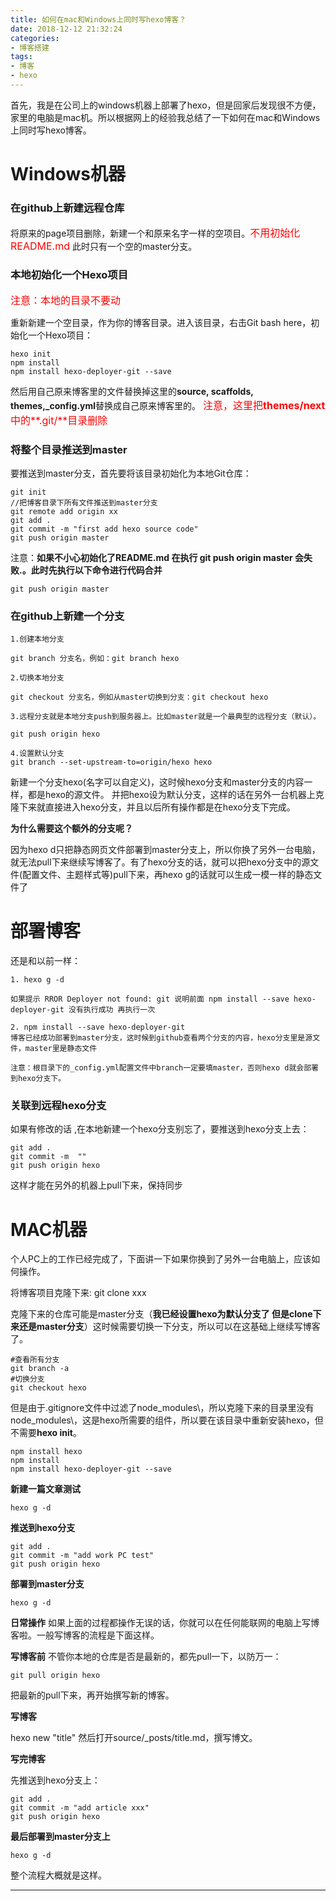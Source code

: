 ```yaml
---
title: 如何在mac和Windows上同时写hexo博客？
date: 2018-12-12 21:32:24
categories: 
- 博客搭建
tags:
- 博客
- hexo
---
```

首先，我是在公司上的windows机器上部署了hexo，但是回家后发现很不方便，家里的电脑是mac机。所以根据网上的经验我总结了一下如何在mac和Windows上同时写hexo博客。

# Windows机器

### 在github上新建远程仓库

将原来的page项目删除，新建一个和原来名字一样的空项目。<font color=red size=3>不用初始化README.md</font>
 此时只有一个空的master分支。



### 本地初始化一个Hexo项目
<font color=red size=3>注意：本地的目录不要动</font>

重新新建一个空目录，作为你的博客目录。进入该目录，右击Git bash here，初始化一个Hexo项目：
```
hexo init
npm install
npm install hexo-deployer-git --save
```
然后用自己原来博客里的文件替换掉这里的**source\, scaffolds\, themes\,_config.yml**替换成自己原来博客里的。
<font color=red size=3>注意，这里把**themes/next**中的**.git/**目录删除</font>

### 将整个目录推送到master

要推送到master分支，首先要将该目录初始化为本地Git仓库：



```
git init
//把博客目录下所有文件推送到master分支
git remote add origin xx
git add .
git commit -m "first add hexo source code"
git push origin master

```


注意：**如果不小心初始化了README.md 在执行 git push origin master 会失败.。此时先执行以下命令进行代码合并**

```
git push origin master
```

 

### 在github上新建一个分支

    1.创建本地分支
     
    git branch 分支名，例如：git branch hexo
     
    2.切换本地分支
     
    git checkout 分支名，例如从master切换到分支：git checkout hexo
     
    3.远程分支就是本地分支push到服务器上。比如master就是一个最典型的远程分支（默认）。
     
    git push origin hexo
     
    4.设置默认分支 
    git branch --set-upstream-to=origin/hexo hexo
    
新建一个分支hexo(名字可以自定义)，这时候hexo分支和master分支的内容一样，都是hexo的源文件。
并把hexo设为默认分支，这样的话在另外一台机器上克隆下来就直接进入hexo分支，并且以后所有操作都是在hexo分支下完成。

**为什么需要这个额外的分支呢？**

因为hexo d只把静态网页文件部署到master分支上，所以你换了另外一台电脑，就无法pull下来继续写博客了。有了hexo分支的话，就可以把hexo分支中的源文件(配置文件、主题样式等)pull下来，再hexo g的话就可以生成一模一样的静态文件了



# 部署博客

还是和以前一样：

    1. hexo g -d

    如果提示 RROR Deployer not found: git 说明前面 npm install --save hexo-deployer-git 没有执行成功 再执行一次
     
    2. npm install --save hexo-deployer-git
    博客已经成功部署到master分支，这时候到github查看两个分支的内容，hexo分支里是源文件，master里是静态文件
    
    注意：根目录下的_config.yml配置文件中branch一定要填master，否则hexo d就会部署到hexo分支下。

 

### 关联到远程hexo分支

如果有修改的话 ,在本地新建一个hexo分支别忘了，要推送到hexo分支上去：

    git add .
    git commit -m  ""
    git push origin hexo

这样才能在另外的机器上pull下来，保持同步

 

# MAC机器

个人PC上的工作已经完成了，下面讲一下如果你换到了另外一台电脑上，应该如何操作。

将博客项目克隆下来: git clone xxx

克隆下来的仓库可能是master分支（**我已经设置hexo为默认分支了 但是clone下来还是master分支**）这时候需要切换一下分支，所以可以在这基础上继续写博客了。

    #查看所有分支
    git branch -a
    #切换分支
    git checkout hexo


但是由于.gitignore文件中过滤了node_modules\，所以克隆下来的目录里没有node_modules\，这是hexo所需要的组件，所以要在该目录中重新安装hexo，但不需要**hexo init**。

    npm install hexo
    npm install
    npm install hexo-deployer-git --save

**新建一篇文章测试**

    hexo g -d

**推送到hexo分支**

    git add .
    git commit -m "add work PC test"
    git push origin hexo

**部署到master分支**

    hexo g -d

**日常操作**
如果上面的过程都操作无误的话，你就可以在任何能联网的电脑上写博客啦。一般写博客的流程是下面这样。

**写博客前**
不管你本地的仓库是否是最新的，都先pull一下，以防万一：

    git pull origin hexo

 

把最新的pull下来，再开始撰写新的博客。

**写博客**

hexo new "title"
然后打开source/_posts/title.md，撰写博文。

**写完博客**

先推送到hexo分支上：

    git add .
    git commit -m "add article xxx"
    git push origin hexo

**最后部署到master分支上**

    hexo g -d

整个流程大概就是这样。


--------------------- 




